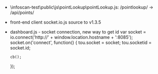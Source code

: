 - \infoscan-test\public\js\pointLookup\pointLookup.js:
	/pointlookup/ -> /api/points/

- front-end client socket.io.js source to v1.3.5

- dashboard.js - socket connection, new way to get id
  var socket = io.connect('http://' + window.location.hostname + ':8085');
  socket.on('connect', function() {
      tou.socket = socket;
      tou.socketid = socket.id; 

      cb();
  });
